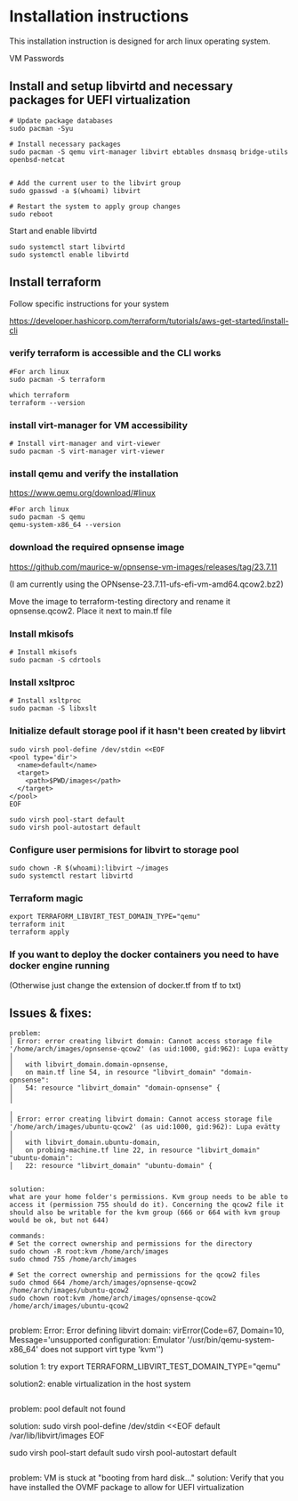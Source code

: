 # Installation instructions

This installation instruction is designed for arch linux operating system.

VM Passwords

## Install and setup libvirtd and necessary packages for UEFI virtualization
```
# Update package databases
sudo pacman -Syu

# Install necessary packages
sudo pacman -S qemu virt-manager libvirt ebtables dnsmasq bridge-utils openbsd-netcat


# Add the current user to the libvirt group
sudo gpasswd -a $(whoami) libvirt

# Restart the system to apply group changes
sudo reboot
```

Start and enable libvirtd
```
sudo systemctl start libvirtd
sudo systemctl enable libvirtd
```

## Install terraform
Follow specific instructions for your system

https://developer.hashicorp.com/terraform/tutorials/aws-get-started/install-cli

### verify terraform is accessible and the CLI works
```
#For arch linux
sudo pacman -S terraform

which terraform
terraform --version
```


### install virt-manager for VM accessibility
```
# Install virt-manager and virt-viewer
sudo pacman -S virt-manager virt-viewer
```

### install qemu and verify the installation
https://www.qemu.org/download/#linux
```
#For arch linux
sudo pacman -S qemu
qemu-system-x86_64 --version
```
### download the required opnsense image
https://github.com/maurice-w/opnsense-vm-images/releases/tag/23.7.11

(I am currently using the OPNsense-23.7.11-ufs-efi-vm-amd64.qcow2.bz2)

Move the image to terraform-testing directory and rename it opnsense.qcow2. Place it next to main.tf file

### Install mkisofs
```
# Install mkisofs
sudo pacman -S cdrtools
```

### Install xsltproc 
```
# Install xsltproc
sudo pacman -S libxslt
```

### Initialize default storage pool if it hasn't been created by libvirt

```
sudo virsh pool-define /dev/stdin <<EOF
<pool type='dir'>
  <name>default</name>
  <target>
    <path>$PWD/images</path>
  </target>
</pool>
EOF

sudo virsh pool-start default
sudo virsh pool-autostart default
```

### Configure user permisions for libvirt to storage pool
```
sudo chown -R $(whoami):libvirt ~/images
sudo systemctl restart libvirtd
```


### Terraform magic
```
export TERRAFORM_LIBVIRT_TEST_DOMAIN_TYPE="qemu"
terraform init
terraform apply
```

### If you want to deploy the docker containers you need to have docker engine running
(Otherwise just change the extension of docker.tf from tf to txt)


## Issues & fixes:
```
problem:
│ Error: error creating libvirt domain: Cannot access storage file '/home/arch/images/opnsense-qcow2' (as uid:1000, gid:962): Lupa evätty
│
│   with libvirt_domain.domain-opnsense,
│   on main.tf line 54, in resource "libvirt_domain" "domain-opnsense":
│   54: resource "libvirt_domain" "domain-opnsense" {
│
╵
╷
│ Error: error creating libvirt domain: Cannot access storage file '/home/arch/images/ubuntu-qcow2' (as uid:1000, gid:962): Lupa evätty
│
│   with libvirt_domain.ubuntu-domain,
│   on probing-machine.tf line 22, in resource "libvirt_domain" "ubuntu-domain":
│   22: resource "libvirt_domain" "ubuntu-domain" {


solution:
what are your home folder's permissions. Kvm group needs to be able to access it (permission 755 should do it). Concerning the qcow2 file it should also be writable for the kvm group (666 or 664 with kvm group would be ok, but not 644) 

commands:
# Set the correct ownership and permissions for the directory
sudo chown -R root:kvm /home/arch/images
sudo chmod 755 /home/arch/images

# Set the correct ownership and permissions for the qcow2 files
sudo chmod 664 /home/arch/images/opnsense-qcow2 /home/arch/images/ubuntu-qcow2
sudo chown root:kvm /home/arch/images/opnsense-qcow2 /home/arch/images/ubuntu-qcow2


```
problem:
Error: Error defining libvirt domain: virError(Code=67, Domain=10, Message='unsupported configuration: Emulator '/usr/bin/qemu-system-x86_64' does not support virt type 'kvm'')

solution 1:
try export TERRAFORM_LIBVIRT_TEST_DOMAIN_TYPE="qemu"

solution2:
enable virtualization in the host system
```

```
problem:
pool default not found

solution:
sudo virsh pool-define /dev/stdin <<EOF
<pool type='dir'>
  <name>default</name>
  <target>
    <path>/var/lib/libvirt/images</path>
  </target>
</pool>
EOF

sudo virsh pool-start default
sudo virsh pool-autostart default
```

```
problem: VM is stuck at "booting from hard disk..."
solution: Verify that you have installed the OVMF package to allow for UEFI virtualization
```

